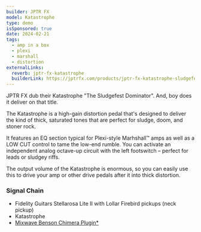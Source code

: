 ```yaml
---
builder: JPTR FX
model: Katastrophe
type: demo
isSponsored: true
date: 2024-02-21
tags:
  - amp in a box
  - plexi
  - marshall
  - distortion
externalLinks:
  reverb: jptr-fx-katastrophe
  builderLink: https://jptrfx.com/products/jptr-fx-katastrophe-sludgefest-dominator-distorion-pre-amp
---
```


JPTR FX dub their Katastrophe "The Sludgefest Dominator". And, boy does it deliver on that title.

The Katastrophe is a high-gain distortion pedal that's designed to deliver the kind of thick, saturated tones that are perfect for sludge, doom, and stoner rock.

It features an EQ section typical for Plexi-style Marhshall™ amps as well as a LOW CUT control to tame the low-end rumble. You can activate an independent analog octave-up circuit with the left footswitch – perfect for leads or sludgey riffs.

The output volume of the Katastrophe is enormous, so you can easily use this to drive your amp or other drive pedals after it into thick distortion.

### Signal Chain

- Fidelity Guitars Stellarosa Lite II with Lollar Firebird pickups (neck pickup)
- Katastrophe
- [Mixwave Benson Chimera Plugin\*](https://sweetwater.sjv.io/B0N2PL)
